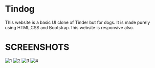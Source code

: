 # Tindog
This website is a basic UI clone of Tinder but for dogs. It is made purely using HTML,CSS and Bootstrap.This website is responsive also. <br/>

# SCREENSHOTS




![1](https://user-images.githubusercontent.com/62961083/110363939-2ecc6280-8069-11eb-8aa5-589e37d59bd1.png)
![2](https://user-images.githubusercontent.com/62961083/110363617-c9787180-8068-11eb-9fe6-bb801f4f307e.png)
![3](https://user-images.githubusercontent.com/62961083/110363601-c7161780-8068-11eb-9c80-494cbb9acddf.png)
![4](https://user-images.githubusercontent.com/62961083/110363610-c8dfdb00-8068-11eb-9e9c-a37e9532e416.png)
